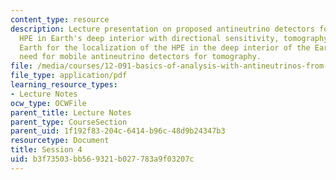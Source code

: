 ```yaml
---
content_type: resource
description: Lecture presentation on proposed antineutrino detectors for probing the
  HPE in Earth's deep interior with directional sensitivity, tomography of the whole
  Earth for the localization of the HPE in the deep interior of the Earth, and the
  need for mobile antineutrino detectors for tomography.
file: /media/courses/12-091-basics-of-analysis-with-antineutrinos-from-heat-producing-elements-k-u-th-in-the-earth-january-iap-2010/b3f73503bb569321b027783a9f03207c_MIT12_091IAP10_lec4.pdf
file_type: application/pdf
learning_resource_types:
- Lecture Notes
ocw_type: OCWFile
parent_title: Lecture Notes
parent_type: CourseSection
parent_uid: 1f192f83-204c-6414-b96c-48d9b24347b3
resourcetype: Document
title: Session 4
uid: b3f73503-bb56-9321-b027-783a9f03207c
---
```

